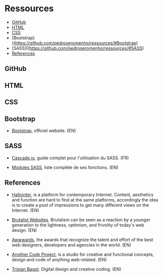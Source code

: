 # Ressources

- [GitHub](https://github.com/pedroseromenho/ressources/#GitHub)
- [HTML](https://github.com/pedroseromenho/ressources/#HTML)
- [CSS](https://github.com/pedroseromenho/ressources/#CSS)
- [Bootstrap]((https://github.com/pedroseromenho/ressources/#Bootstrap)
- [SASS]((https://github.com/pedroseromenho/ressources/#SASS)
- [References](https://github.com/pedroseromenho/ressources/#References)

## GitHub
## HTML
## CSS

## Bootstrap

- [Bootstrap](http://getbootstrap.com), officiel website. (EN)

## SASS

- [Cascade.io](https://la-cascade.io/tag/sass/), guide complet pour l'utilisation du SASS. (FR)

- [Modules SASS](http://sass-lang.com/documentation/Sass/Script/Functions.html), liste complète de ses fonctions. (EN)

## References

- [Hallointer](http://hallointer.net/), is a platform for contemporary Internet. Content, aesthetics and function are hard to find at the same platforms, accordingly the idea is to create a pool of impressions to get many different views on the Internet. (EN)

- [Brutalist Websites](http://brutalistwebsites.com/). Brutalism can be seen as a reaction by a younger generation to the lightness, optimism, and frivolity of today's web design. (EN)

- [Awwwards](https://www.awwwards.com/), the awards that recognize the talent and effort of the best web designers, developers and agencies in the world. (EN)

- [Another Code Project](https://anothercodeproject.eu/), is a studio for creative and functional concepts, design and code of anything web-related. (EN)

- [Tristan Bagot](https://www.tristanbagot.com/). Digital design and creative coding. (EN)
